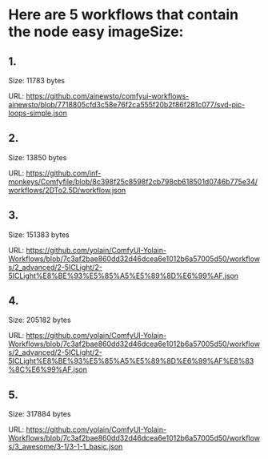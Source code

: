 # Here are 5 workflows that contain the node easy imageSize:

## 1. 

Size: 11783 bytes

URL: https://github.com/ainewsto/comfyui-workflows-ainewsto/blob/7718805cfd3c58e76f2ca555f20b2f86f281c077/svd-pic-loops-simple.json

## 2. 

Size: 13850 bytes

URL: https://github.com/inf-monkeys/Comfyfile/blob/8c398f25c8598f2cb798cb618501d0746b775e34/workflows/2DTo2.5D/workflow.json

## 3. 

Size: 151383 bytes

URL: https://github.com/yolain/ComfyUI-Yolain-Workflows/blob/7c3af2bae860dd32d46dcea6e1012b6a57005d50/workflows/2_advanced/2-5ICLight/2-5ICLight%E8%BE%93%E5%85%A5%E5%89%8D%E6%99%AF.json

## 4. 

Size: 205182 bytes

URL: https://github.com/yolain/ComfyUI-Yolain-Workflows/blob/7c3af2bae860dd32d46dcea6e1012b6a57005d50/workflows/2_advanced/2-5ICLight/2-5ICLight%E8%BE%93%E5%85%A5%E5%89%8D%E6%99%AF%E8%83%8C%E6%99%AF.json

## 5. 

Size: 317884 bytes

URL: https://github.com/yolain/ComfyUI-Yolain-Workflows/blob/7c3af2bae860dd32d46dcea6e1012b6a57005d50/workflows/3_awesome/3-1/3-1-1_basic.json

